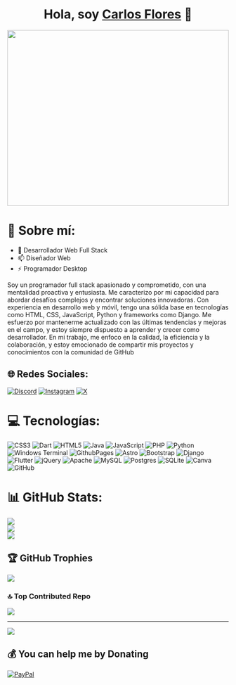 <div align="center">
  <h1 align="center">Hola, soy <a href="https://portafolio.carlospcssoluciones.com.ve/">Carlos Flores</a> 👋</h1>
</div>
<img src="https://portafolio.carlospcssoluciones.com.ve/media/perfil/portafolioweb.jpg" width="100%" height="400px">

# 💫 Sobre mí:

- 🔭 Desarrollador Web Full Stack
- 📫 Diseñador Web
- ⚡ Programador Desktop

Soy un programador full stack apasionado y comprometido, con una mentalidad proactiva y entusiasta. Me caracterizo por mi capacidad para abordar desafíos complejos y encontrar soluciones innovadoras. Con experiencia en desarrollo web y móvil, tengo una sólida base en tecnologías como HTML, CSS, JavaScript, Python y frameworks como Django. Me esfuerzo por mantenerme actualizado con las últimas tendencias y mejoras en el campo, y estoy siempre dispuesto a aprender y crecer como desarrollador. En mi trabajo, me enfoco en la calidad, la eficiencia y la colaboración, y estoy emocionado de compartir mis proyectos y conocimientos con la comunidad de GitHub

## 🌐 Redes Sociales:
[![Discord](https://img.shields.io/badge/Discord-%237289DA.svg?logo=discord&logoColor=white)](https://discord.gg/cflores0608) [![Instagram](https://img.shields.io/badge/Instagram-%23E4405F.svg?logo=Instagram&logoColor=white)](https://instagram.com/dev.cflores) [![X](https://img.shields.io/badge/X-black.svg?logo=X&logoColor=white)](https://x.com/dev.cflores) 

# 💻 Tecnologías:
![CSS3](https://img.shields.io/badge/css3-%231572B6.svg?style=for-the-badge&logo=css3&logoColor=white) ![Dart](https://img.shields.io/badge/dart-%230175C2.svg?style=for-the-badge&logo=dart&logoColor=white) ![HTML5](https://img.shields.io/badge/html5-%23E34F26.svg?style=for-the-badge&logo=html5&logoColor=white) ![Java](https://img.shields.io/badge/java-%23ED8B00.svg?style=for-the-badge&logo=openjdk&logoColor=white) ![JavaScript](https://img.shields.io/badge/javascript-%23323330.svg?style=for-the-badge&logo=javascript&logoColor=%23F7DF1E) ![PHP](https://img.shields.io/badge/php-%23777BB4.svg?style=for-the-badge&logo=php&logoColor=white) ![Python](https://img.shields.io/badge/python-3670A0?style=for-the-badge&logo=python&logoColor=ffdd54) ![Windows Terminal](https://img.shields.io/badge/Windows%20Terminal-%234D4D4D.svg?style=for-the-badge&logo=windows-terminal&logoColor=white) ![GithubPages](https://img.shields.io/badge/github%20pages-121013?style=for-the-badge&logo=github&logoColor=white) ![Astro](https://img.shields.io/badge/astro-%232C2052.svg?style=for-the-badge&logo=astro&logoColor=white) ![Bootstrap](https://img.shields.io/badge/bootstrap-%238511FA.svg?style=for-the-badge&logo=bootstrap&logoColor=white) ![Django](https://img.shields.io/badge/django-%23092E20.svg?style=for-the-badge&logo=django&logoColor=white) ![Flutter](https://img.shields.io/badge/Flutter-%2302569B.svg?style=for-the-badge&logo=Flutter&logoColor=white) ![jQuery](https://img.shields.io/badge/jquery-%230769AD.svg?style=for-the-badge&logo=jquery&logoColor=white) ![Apache](https://img.shields.io/badge/apache-%23D42029.svg?style=for-the-badge&logo=apache&logoColor=white) ![MySQL](https://img.shields.io/badge/mysql-4479A1.svg?style=for-the-badge&logo=mysql&logoColor=white) ![Postgres](https://img.shields.io/badge/postgres-%23316192.svg?style=for-the-badge&logo=postgresql&logoColor=white) ![SQLite](https://img.shields.io/badge/sqlite-%2307405e.svg?style=for-the-badge&logo=sqlite&logoColor=white) ![Canva](https://img.shields.io/badge/Canva-%2300C4CC.svg?style=for-the-badge&logo=Canva&logoColor=white) ![GitHub](https://img.shields.io/badge/github-%23121011.svg?style=for-the-badge&logo=github&logoColor=white)
# 📊 GitHub Stats:
![](https://github-readme-stats.vercel.app/api?username=encrypthdd&theme=blue-green&hide_border=false&include_all_commits=false&count_private=false)<br/>
![](https://github-readme-streak-stats.herokuapp.com/?user=encrypthdd&theme=blue-green&hide_border=false)<br/>
![](https://github-readme-stats.vercel.app/api/top-langs/?username=encrypthdd&theme=blue-green&hide_border=false&include_all_commits=false&count_private=false&layout=compact)

## 🏆 GitHub Trophies
![](https://github-profile-trophy.vercel.app/?username=encrypthdd&theme=apprentice&no-frame=false&no-bg=true&margin-w=4)

### 🔝 Top Contributed Repo
![](https://github-contributor-stats.vercel.app/api?username=encrypthdd&limit=5&theme=dark&combine_all_yearly_contributions=true)

---
[![](https://visitcount.itsvg.in/api?id=encrypthdd&icon=0&color=0)](https://visitcount.itsvg.in)

  ## 💰 You can help me by Donating
  [![PayPal](https://img.shields.io/badge/PayPal-00457C?style=for-the-badge&logo=paypal&logoColor=white)](https://paypal.me/cflores0608@gmail.com) 

  
<!-- Proudly created with GPRM ( https://gprm.itsvg.in ) -->

<!--
**encrypthdd/encrypthdd** is a ✨ _special_ ✨ repository because its `README.md` (this file) appears on your GitHub profile.

Here are some ideas to get you started:

- 🔭 I’m currently working on ...
- 🌱 I’m currently learning ...
- 👯 I’m looking to collaborate on ...
- 🤔 I’m looking for help with ...
- 💬 Ask me about ...
- 📫 How to reach me: ...
- 😄 Pronouns: ...
- ⚡ Fun fact: ...
-->
